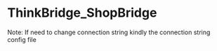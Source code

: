 # ThinkBridge_ShopBridge
Note: If need to change connection string kindly the connection string config file
